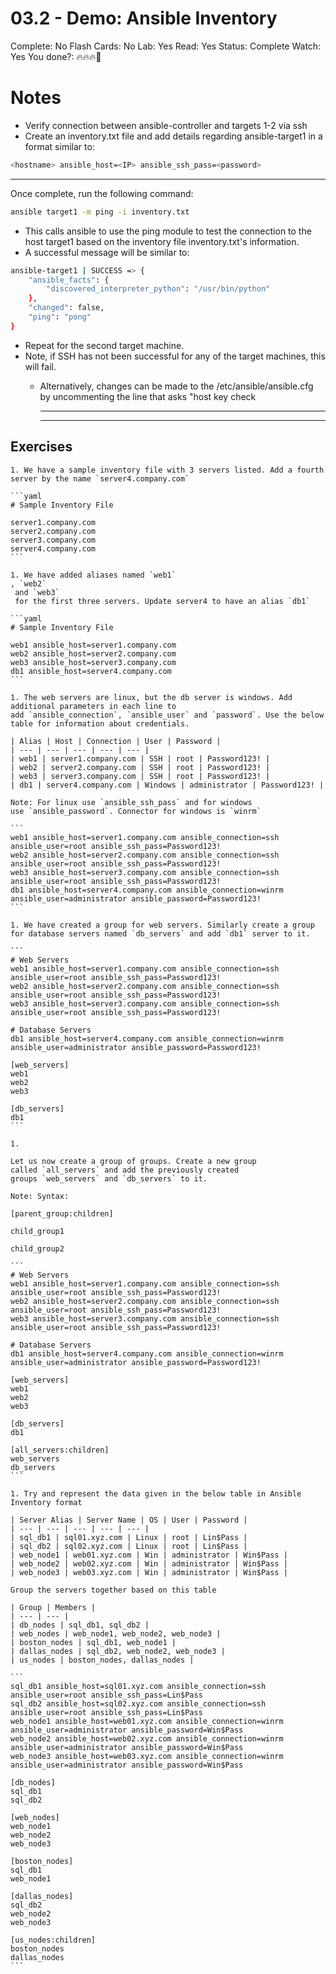 # 03.2 - Demo: Ansible Inventory

Complete: No
Flash Cards: No
Lab: Yes
Read: Yes
Status: Complete
Watch: Yes
You done?: 🔥🔥🔥🌚

# Notes

- Verify connection between ansible-controller and targets 1-2 via ssh
- Create an inventory.txt file and add details regarding  ansible-target1 in a format similar to:

```bash
<hostname> ansible_host=<IP> ansible_ssh_pass=<password>
```

---

Once complete, run the following command:

```bash
ansible target1 -m ping -i inventory.txt
```

- This calls ansible to use the ping module to test the connection to the host target1 based on the inventory file inventory.txt's information.
- A successful message will be similar to:

```bash
ansible-target1 | SUCCESS => {
    "ansible_facts": {
        "discovered_interpreter_python": "/usr/bin/python"
    },
    "changed": false,
    "ping": "pong"
}
```

- Repeat for the second target machine.
- Note, if SSH has not been successful for any of the target machines, this will fail.
  - Alternatively, changes can be made to the /etc/ansible/ansible.cfg by uncommenting the line that asks "host key check

    ---

    ---

## Exercises

    1. We have a sample inventory file with 3 servers listed. Add a fourth server by the name `server4.company.com`

    ```yaml
    # Sample Inventory File

    server1.company.com
    server2.company.com
    server3.company.com
    server4.company.com
    ```

    1. We have added aliases named `web1`
    , `web2`
     and `web3`
     for the first three servers. Update server4 to have an alias `db1`

    ```yaml
    # Sample Inventory File

    web1 ansible_host=server1.company.com
    web2 ansible_host=server2.company.com
    web3 ansible_host=server3.company.com
    db1 ansible_host=server4.company.com
    ```

    1. The web servers are linux, but the db server is windows. Add additional parameters in each line to add `ansible_connection`, `ansible_user` and `password`. Use the below table for information about credentials.

    | Alias | Host | Connection | User | Password |
    | --- | --- | --- | --- | --- |
    | web1 | server1.company.com | SSH | root | Password123! |
    | web2 | server2.company.com | SSH | root | Password123! |
    | web3 | server3.company.com | SSH | root | Password123! |
    | db1 | server4.company.com | Windows | administrator | Password123! |

    Note: For linux use `ansible_ssh_pass` and for windows use `ansible_password`. Connector for windows is `winrm`

    ```
    web1 ansible_host=server1.company.com ansible_connection=ssh ansible_user=root ansible_ssh_pass=Password123!
    web2 ansible_host=server2.company.com ansible_connection=ssh ansible_user=root ansible_ssh_pass=Password123!
    web3 ansible_host=server3.company.com ansible_connection=ssh ansible_user=root ansible_ssh_pass=Password123!
    db1 ansible_host=server4.company.com ansible_connection=winrm ansible_user=administrator ansible_password=Password123!
    ```

    1. We have created a group for web servers. Similarly create a group for database servers named `db_servers` and add `db1` server to it.

    ```
    # Web Servers
    web1 ansible_host=server1.company.com ansible_connection=ssh ansible_user=root ansible_ssh_pass=Password123!
    web2 ansible_host=server2.company.com ansible_connection=ssh ansible_user=root ansible_ssh_pass=Password123!
    web3 ansible_host=server3.company.com ansible_connection=ssh ansible_user=root ansible_ssh_pass=Password123!

    # Database Servers
    db1 ansible_host=server4.company.com ansible_connection=winrm ansible_user=administrator ansible_password=Password123!

    [web_servers]
    web1
    web2
    web3

    [db_servers]
    db1
    ```

    1.

    Let us now create a group of groups. Create a new group called `all_servers` and add the previously created groups `web_servers` and `db_servers` to it.

    Note: Syntax:

    [parent_group:children]

    child_group1

    child_group2

    ```
    # Web Servers
    web1 ansible_host=server1.company.com ansible_connection=ssh ansible_user=root ansible_ssh_pass=Password123!
    web2 ansible_host=server2.company.com ansible_connection=ssh ansible_user=root ansible_ssh_pass=Password123!
    web3 ansible_host=server3.company.com ansible_connection=ssh ansible_user=root ansible_ssh_pass=Password123!

    # Database Servers
    db1 ansible_host=server4.company.com ansible_connection=winrm ansible_user=administrator ansible_password=Password123!

    [web_servers]
    web1
    web2
    web3

    [db_servers]
    db1

    [all_servers:children]
    web_servers
    db_servers
    ```

    1. Try and represent the data given in the below table in Ansible Inventory format

    | Server Alias | Server Name | OS | User | Password |
    | --- | --- | --- | --- | --- |
    | sql_db1 | sql01.xyz.com | Linux | root | Lin$Pass |
    | sql_db2 | sql02.xyz.com | Linux | root | Lin$Pass |
    | web_node1 | web01.xyz.com | Win | administrator | Win$Pass |
    | web_node2 | web02.xyz.com | Win | administrator | Win$Pass |
    | web_node3 | web03.xyz.com | Win | administrator | Win$Pass |

    Group the servers together based on this table

    | Group | Members |
    | --- | --- |
    | db_nodes | sql_db1, sql_db2 |
    | web_nodes | web_node1, web_node2, web_node3 |
    | boston_nodes | sql_db1, web_node1 |
    | dallas_nodes | sql_db2, web_node2, web_node3 |
    | us_nodes | boston_nodes, dallas_nodes |

    ```
    sql_db1 ansible_host=sql01.xyz.com ansible_connection=ssh ansible_user=root ansible_ssh_pass=Lin$Pass
    sql_db2 ansible_host=sql02.xyz.com ansible_connection=ssh ansible_user=root ansible_ssh_pass=Lin$Pass
    web_node1 ansible_host=web01.xyz.com ansible_connection=winrm ansible_user=administrator ansible_password=Win$Pass
    web_node2 ansible_host=web02.xyz.com ansible_connection=winrm ansible_user=administrator ansible_password=Win$Pass
    web_node3 ansible_host=web03.xyz.com ansible_connection=winrm ansible_user=administrator ansible_password=Win$Pass

    [db_nodes]
    sql_db1
    sql_db2

    [web_nodes]
    web_node1
    web_node2
    web_node3

    [boston_nodes]
    sql_db1
    web_node1

    [dallas_nodes]
    sql_db2
    web_node2
    web_node3

    [us_nodes:children]
    boston_nodes
    dallas_nodes
    ```
